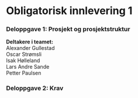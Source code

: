 # Obligatorisk innlevering 1

### Deloppgave 1: Prosjekt og prosjektstruktur

__Deltakere i teamet:__  
Alexander Gullestad  
Oscar Strømsli  
Isak Hølleland  
Lars Andre Sande     
Petter Paulsen


### Deloppgave 2: Krav



